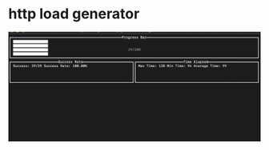 # http load generator

<img src="https://github.com/zhangyemengren/hit/blob/main/screen.png" alt="Application Screenshot"/>